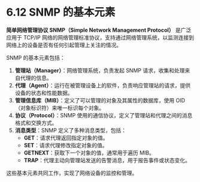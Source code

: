 # 6.12 SNMP 的基本元素

**简单网络管理协议 SNMP（Simple Network Management Protocol）** 是广泛应用于 TCP/IP 网络的网络管理标准协议，支持通过网络管理系统，以监测连接到网络上的设备是否有任何引起管理上关注的情况。

SNMP 的基本元素包括：

1. **管理站（Manager）**：网络管理系统，负责发起 SNMP 请求，收集和处理来自代理的信息。
2. **代理（Agent）**：运行在被管理设备上的软件，负责响应管理站的请求，提供设备的状态和性能数据。
3. **管理信息库（MIB）**：定义了可以管理的对象及其属性的数据库，使用 OID（对象标识符）来唯一标识每个对象。
4. **协议（Protocol）**：SNMP 使用的通信协议，定义了管理站和代理之间的消息格式和交换方式。
5. **消息类型**：SNMP 定义了多种消息类型，包括：
    - **GET**：请求代理返回指定对象的值。
    - **SET**：请求代理修改指定对象的值。
    - **GETNEXT**：获取下一个对象的值，通常用于遍历 MIB。
    - **TRAP**：代理主动向管理站发送的告警消息，用于报告事件或状态变化。

这些基本元素共同工作，实现了网络设备的监控和管理。
